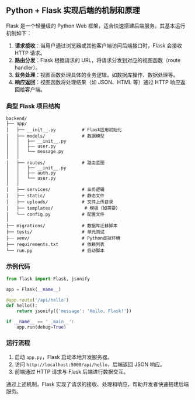 ## Python + Flask 实现后端的机制和原理

Flask 是一个轻量级的 Python Web 框架，适合快速搭建后端服务。其基本运行机制如下：

1. **请求接收**：当用户通过浏览器或其他客户端访问后端接口时，Flask 会接收 HTTP 请求。
2. **路由分发**：Flask 根据请求的 URL，将请求分发到对应的视图函数（route handler）。
3. **业务处理**：视图函数处理具体的业务逻辑，如数据库操作、数据处理等。
4. **响应返回**：视图函数将处理结果（如 JSON、HTML 等）通过 HTTP 响应返回给客户端。

### 典型 Flask 项目结构

```plaintext
backend/
├── app/
│   ├── __init__.py          # Flask应用初始化
│   ├── models/              # 数据模型
│   │   ├── __init__.py
│   │   ├── user.py
│   │   └── message.py
│   │
│   ├── routes/              # 路由蓝图
│   │   ├── __init__.py
│   │   ├── auth.py
│   │   └── user.py
│   │
│   ├── services/            # 业务逻辑
│   ├── static/              # 静态文件
│   ├── uploads/             # 文件上传目录
│   ├── templates/            # 模板（如需要）
│   └── config.py            # 配置文件
│
├── migrations/              # 数据库迁移脚本
├── tests/                   # 单元测试
├── venv/                    # Python虚拟环境
├── requirements.txt         # 依赖列表
└── run.py                   # 启动脚本
```

### 示例代码

```python
from flask import Flask, jsonify

app = Flask(__name__)

@app.route('/api/hello')
def hello():
    return jsonify({'message': 'Hello, Flask!'})

if __name__ == '__main__':
    app.run(debug=True)
```

### 运行流程

1. 启动 `app.py`，Flask 启动本地开发服务器。
2. 访问 `http://localhost:5000/api/hello`，后端返回 JSON 响应。
3. 前端通过 HTTP 请求与 Flask 后端进行数据交互。

通过上述机制，Flask 实现了请求的接收、处理和响应，帮助开发者快速搭建后端服务。